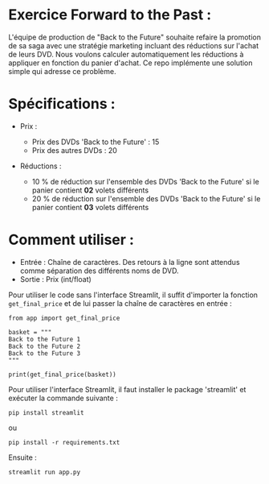 # Exercice Forward to the Past :

L'équipe de production de "Back to the Future" souhaite refaire la promotion de sa saga avec une stratégie marketing incluant des réductions sur l'achat de leurs DVD.
Nous voulons calculer automatiquement les réductions à appliquer en fonction du panier d'achat.
Ce repo implémente une solution simple qui adresse ce problème.

# Spécifications :

- Prix :
    - Prix des DVDs 'Back to the Future' : 15
    - Prix des autres DVDs : 20

- Réductions :
    - 10 % de réduction sur l'ensemble des DVDs 'Back to the Future' si le panier contient **02** volets différents
    - 20 % de réduction sur l'ensemble des DVDs 'Back to the Future' si le panier contient **03** volets différents

# Comment utiliser :

- Entrée : Chaîne de caractères. Des retours à la ligne sont attendus comme séparation des différents noms de DVD.
- Sortie : Prix (int/float)

Pour utiliser le code sans l'interface Streamlit, il suffit d'importer la fonction `get_final_price` et de lui passer la chaîne de caractères en entrée :
```
from app import get_final_price

basket = """
Back to the Future 1
Back to the Future 2
Back to the Future 3
"""

print(get_final_price(basket))
```

Pour utiliser l'interface Streamlit, il faut installer le package 'streamlit' et exécuter la commande suivante :
```
pip install streamlit
```
ou 
```
pip install -r requirements.txt
```

Ensuite :
```
streamlit run app.py
```

